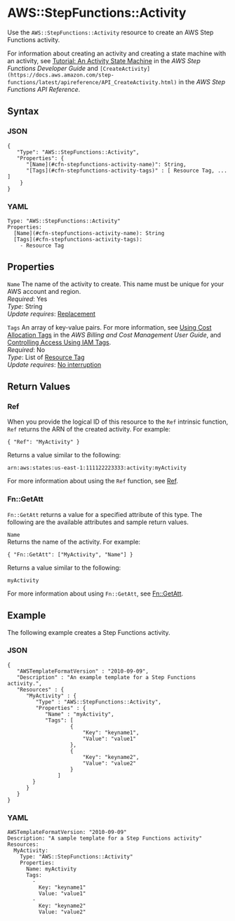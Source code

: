 # AWS::StepFunctions::Activity<a name="aws-resource-stepfunctions-activity"></a>

Use the `AWS::StepFunctions::Activity` resource to create an AWS Step Functions activity\.

For information about creating an activity and creating a state machine with an activity, see [Tutorial: An Activity State Machine](https://docs.aws.amazon.com/step-functions/latest/dg/activity-tutorial.html) in the *AWS Step Functions Developer Guide* and `[CreateActivity](https://docs.aws.amazon.com/step-functions/latest/apireference/API_CreateActivity.html)` in the *AWS Step Functions API Reference*\.

## Syntax<a name="aws-resource-stepfunctions-activity-syntax"></a>

### JSON<a name="aws-resource-stepfunctions-activity-syntax.json"></a>

```
{
   "Type": "AWS::StepFunctions::Activity",
   "Properties": {
      "[Name](#cfn-stepfunctions-activity-name)": String,
      "[Tags](#cfn-stepfunctions-activity-tags)" : [ Resource Tag, ... ] 
    }
}
```

### YAML<a name="aws-resource-stepfunctions-activity-syntax.yaml"></a>

```
Type: "AWS::StepFunctions::Activity"
Properties:
  [Name](#cfn-stepfunctions-activity-name): String
  [Tags](#cfn-stepfunctions-activity-tags):
    - Resource Tag
```

## Properties<a name="aws-resource-stepfunctions-activity-properties"></a>

`Name`  <a name="cfn-stepfunctions-activity-name"></a>
The name of the activity to create\. This name must be unique for your AWS account and region\.  
*Required*: Yes  
*Type*: String  
*Update requires*: [Replacement](using-cfn-updating-stacks-update-behaviors.md#update-replacement)

`Tags`  <a name="cfn-stepfunctions-activity-tags"></a>
An array of key\-value pairs\. For more information, see [Using Cost Allocation Tags](https://docs.aws.amazon.com/awsaccountbilling/latest/aboutv2/cost-alloc-tags.html) in the *AWS Billing and Cost Management User Guide*, and [Controlling Access Using IAM Tags](https://docs.aws.amazon.com/IAM/latest/UserGuide/access_iam-tags.html)\.  
 *Required*: No  
 *Type*: List of [Resource Tag](aws-properties-resource-tags.md)  
 *Update requires*: [No interruption](using-cfn-updating-stacks-update-behaviors.md#update-no-interrupt) 

## Return Values<a name="aws-resource-stepfunctions-activity-return.yaml"></a>

### Ref<a name="aws-resource-stepfunctions-activity-return.yaml.ref"></a>

When you provide the logical ID of this resource to the `Ref` intrinsic function, `Ref` returns the ARN of the created activity\. For example:

```
{ "Ref": "MyActivity" }
```

Returns a value similar to the following:

```
arn:aws:states:us-east-1:111122223333:activity:myActivity
```

For more information about using the `Ref` function, see [Ref](intrinsic-function-reference-ref.md)\.

### Fn::GetAtt<a name="aws-resource-stepfunctions-activity-return.getatt"></a>

`Fn::GetAtt` returns a value for a specified attribute of this type\. The following are the available attributes and sample return values\.

`Name`  
Returns the name of the activity\. For example:  

```
{ "Fn::GetAtt": ["MyActivity", "Name"] }
```
Returns a value similar to the following:  

```
myActivity
```

For more information about using `Fn::GetAtt`, see [Fn::GetAtt](intrinsic-function-reference-getatt.md)\.

## Example<a name="aws-resource-stepfunctions-activity-example"></a>

The following example creates a Step Functions activity\.

### JSON<a name="aws-resource-stepfunctions-activity-example.json"></a>

```
{
   "AWSTemplateFormatVersion" : "2010-09-09",
   "Description" : "An example template for a Step Functions activity.",
   "Resources" : {
      "MyActivity" : {
         "Type" : "AWS::StepFunctions::Activity",
         "Properties" : {
            "Name" : "myActivity",
            "Tags": [
                    {
                        "Key": "keyname1",
                        "Value": "value1"
                    },
                    {
                        "Key": "keyname2",
                        "Value": "value2"
                    }
                ]
        }
      }
   }
}
```

### YAML<a name="aws-resource-stepfunctions-activity-example.yaml"></a>

```
AWSTemplateFormatVersion: "2010-09-09"
Description: "A sample template for a Step Functions activity"
Resources: 
  MyActivity:
    Type: "AWS::StepFunctions::Activity"
    Properties: 
      Name: myActivity
      Tags:
        -
          Key: "keyname1"
          Value: "value1"
        -
          Key: "keyname2"
          Value: "value2"
```
